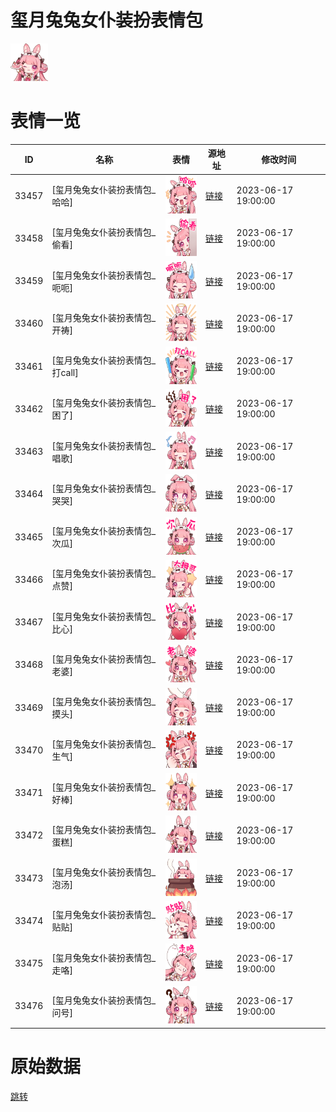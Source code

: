 # 玺月兔兔女仆装扮表情包

<img src="./cover.png" height="60" alt="cover" />

# 表情一览

|ID|名称|表情|源地址|修改时间|
|----|----|----|----|----|
|33457|[玺月兔兔女仆装扮表情包_哈哈]|<img src="./pic/033457_%5B玺月兔兔女仆装扮表情包_哈哈%5D.png" height="60" alt="哈哈"/>|[链接](https://i0.hdslb.com/bfs/garb/845455ecf7ac00bf8d19d34393f808090ec1d351.png)|2023-06-17 19:00:00|
|33458|[玺月兔兔女仆装扮表情包_偷看]|<img src="./pic/033458_%5B玺月兔兔女仆装扮表情包_偷看%5D.png" height="60" alt="偷看"/>|[链接](https://i0.hdslb.com/bfs/garb/786ee3e4aa2a2e8946139929131a561eb6a1ed2e.png)|2023-06-17 19:00:00|
|33459|[玺月兔兔女仆装扮表情包_呃呃]|<img src="./pic/033459_%5B玺月兔兔女仆装扮表情包_呃呃%5D.png" height="60" alt="呃呃"/>|[链接](https://i0.hdslb.com/bfs/garb/5d1ce5d3add9baafa9e0a77e9f4cff511b2a8bde.png)|2023-06-17 19:00:00|
|33460|[玺月兔兔女仆装扮表情包_开祷]|<img src="./pic/033460_%5B玺月兔兔女仆装扮表情包_开祷%5D.png" height="60" alt="开祷"/>|[链接](https://i0.hdslb.com/bfs/garb/22419998031f40ea4fb4cae166884d656907ea6b.png)|2023-06-17 19:00:00|
|33461|[玺月兔兔女仆装扮表情包_打call]|<img src="./pic/033461_%5B玺月兔兔女仆装扮表情包_打call%5D.png" height="60" alt="打call"/>|[链接](https://i0.hdslb.com/bfs/garb/18ac0653b93f66813f001312fa55c41e951a305a.png)|2023-06-17 19:00:00|
|33462|[玺月兔兔女仆装扮表情包_困了]|<img src="./pic/033462_%5B玺月兔兔女仆装扮表情包_困了%5D.png" height="60" alt="困了"/>|[链接](https://i0.hdslb.com/bfs/garb/4353f4fc1a0eae7179703d14af9d3f4a67597348.png)|2023-06-17 19:00:00|
|33463|[玺月兔兔女仆装扮表情包_唱歌]|<img src="./pic/033463_%5B玺月兔兔女仆装扮表情包_唱歌%5D.png" height="60" alt="唱歌"/>|[链接](https://i0.hdslb.com/bfs/garb/921d38860cec449824a8cc7f8f5512f8650d3a78.png)|2023-06-17 19:00:00|
|33464|[玺月兔兔女仆装扮表情包_哭哭]|<img src="./pic/033464_%5B玺月兔兔女仆装扮表情包_哭哭%5D.png" height="60" alt="哭哭"/>|[链接](https://i0.hdslb.com/bfs/garb/308abe60d654791e615f0dfa7c8ec572459831ce.png)|2023-06-17 19:00:00|
|33465|[玺月兔兔女仆装扮表情包_次瓜]|<img src="./pic/033465_%5B玺月兔兔女仆装扮表情包_次瓜%5D.png" height="60" alt="次瓜"/>|[链接](https://i0.hdslb.com/bfs/garb/bf4c21ab695eab449c8c07122336c3052c61984f.png)|2023-06-17 19:00:00|
|33466|[玺月兔兔女仆装扮表情包_点赞]|<img src="./pic/033466_%5B玺月兔兔女仆装扮表情包_点赞%5D.png" height="60" alt="点赞"/>|[链接](https://i0.hdslb.com/bfs/garb/f86dc25a514fbc9f76b9395f80fd5f211477dfed.png)|2023-06-17 19:00:00|
|33467|[玺月兔兔女仆装扮表情包_比心]|<img src="./pic/033467_%5B玺月兔兔女仆装扮表情包_比心%5D.png" height="60" alt="比心"/>|[链接](https://i0.hdslb.com/bfs/garb/d0e9f791b3b603c81f1dc7ce4fb579f7a9d591a7.png)|2023-06-17 19:00:00|
|33468|[玺月兔兔女仆装扮表情包_老婆]|<img src="./pic/033468_%5B玺月兔兔女仆装扮表情包_老婆%5D.png" height="60" alt="老婆"/>|[链接](https://i0.hdslb.com/bfs/garb/e148181ac0627baf04453e1ff504b01113cbad0a.png)|2023-06-17 19:00:00|
|33469|[玺月兔兔女仆装扮表情包_摸头]|<img src="./pic/033469_%5B玺月兔兔女仆装扮表情包_摸头%5D.png" height="60" alt="摸头"/>|[链接](https://i0.hdslb.com/bfs/garb/f38db21d9185ea477274156984a58dc04f0bf3b1.png)|2023-06-17 19:00:00|
|33470|[玺月兔兔女仆装扮表情包_生气]|<img src="./pic/033470_%5B玺月兔兔女仆装扮表情包_生气%5D.png" height="60" alt="生气"/>|[链接](https://i0.hdslb.com/bfs/garb/9da05ef1d63e30d20d3393410022bece2e84c0d6.png)|2023-06-17 19:00:00|
|33471|[玺月兔兔女仆装扮表情包_好棒]|<img src="./pic/033471_%5B玺月兔兔女仆装扮表情包_好棒%5D.png" height="60" alt="好棒"/>|[链接](https://i0.hdslb.com/bfs/garb/5be2d0f5204dbf0cb1980833969ddd50ab492661.png)|2023-06-17 19:00:00|
|33472|[玺月兔兔女仆装扮表情包_蛋糕]|<img src="./pic/033472_%5B玺月兔兔女仆装扮表情包_蛋糕%5D.png" height="60" alt="蛋糕"/>|[链接](https://i0.hdslb.com/bfs/garb/4c174e07edee586b64808b373bde5b5818be695b.png)|2023-06-17 19:00:00|
|33473|[玺月兔兔女仆装扮表情包_泡汤]|<img src="./pic/033473_%5B玺月兔兔女仆装扮表情包_泡汤%5D.png" height="60" alt="泡汤"/>|[链接](https://i0.hdslb.com/bfs/garb/a79e345a4af9264f51de09427ef644aa03275cbc.png)|2023-06-17 19:00:00|
|33474|[玺月兔兔女仆装扮表情包_贴贴]|<img src="./pic/033474_%5B玺月兔兔女仆装扮表情包_贴贴%5D.png" height="60" alt="贴贴"/>|[链接](https://i0.hdslb.com/bfs/garb/addbb889523a70671558a1965bedff95adcbe90c.png)|2023-06-17 19:00:00|
|33475|[玺月兔兔女仆装扮表情包_走咯]|<img src="./pic/033475_%5B玺月兔兔女仆装扮表情包_走咯%5D.png" height="60" alt="走咯"/>|[链接](https://i0.hdslb.com/bfs/garb/685d421831844b993870ffc555643dd205114bd1.png)|2023-06-17 19:00:00|
|33476|[玺月兔兔女仆装扮表情包_问号]|<img src="./pic/033476_%5B玺月兔兔女仆装扮表情包_问号%5D.png" height="60" alt="问号"/>|[链接](https://i0.hdslb.com/bfs/garb/b150d3eefd5ae7dfa3d04bd0244a3ad659c2bdf8.png)|2023-06-17 19:00:00|

# 原始数据

[跳转](./raw.json)

